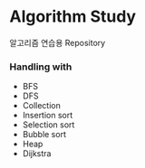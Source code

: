 # Algorithm Study

알고리즘 연습용 Repository

### Handling with

- BFS
- DFS
- Collection
- Insertion sort
- Selection sort
- Bubble sort 
- Heap
- Dijkstra
